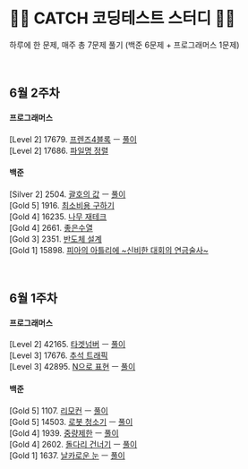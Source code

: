 # 👩‍💻 CATCH 코딩테스트 스터디 👨‍💻
하루에 한 문제, 매주 총 7문제 풀기 (백준 6문제 + 프로그래머스 1문제)

<br>

## 6월 2주차
#### 프로그래머스
[Level 2] 17679. [프렌즈4블록](https://programmers.co.kr/learn/courses/30/lessons/17679) ㅡ [풀이](June%202nd/P17679.cpp)<br>
[Level 2] 17686. [파일명 정렬](https://programmers.co.kr/learn/courses/30/lessons/17686)
#### 백준
[Silver 2] 2504. [괄호의 값](https://www.acmicpc.net/problem/2504) ㅡ [풀이](June%202nd/B2504.cpp)<br>
[Gold 5] 1916. [최소비용 구하기](https://www.acmicpc.net/problem/1916)<br>
[Gold 4] 16235. [나무 재테크](https://www.acmicpc.net/problem/16235)<br>
[Gold 4] 2661. [좋은수열](https://www.acmicpc.net/problem/2661)<br>
[Gold 3] 2351. [반도체 설계](https://www.acmicpc.net/problem/2351)<br>
[Gold 1] 15898. [피아의 아틀리에 \~신비한 대회의 연금술사\~](https://www.acmicpc.net/problem/15898)<br>

<br>

## 6월 1주차
#### 프로그래머스
[Level 2] 42165. [타겟넘버](https://programmers.co.kr/learn/courses/30/lessons/43165) ㅡ [풀이](June%201st/P43165.cpp)<br>
[Level 3] 17676. [추석 트래픽](https://programmers.co.kr/learn/courses/30/lessons/17676)<br>
[Level 3] 42895. [N으로 표현](https://programmers.co.kr/learn/courses/30/lessons/42895) ㅡ [풀이](June%201st/P42895.cpp)<br>

#### 백준
[Gold 5] 1107. [리모컨](https://www.acmicpc.net/problem/1107) ㅡ [풀이](June%201st/B1107.cpp)<br>
[Gold 5] 14503. [로봇 청소기](https://www.acmicpc.net/problem/14503) ㅡ [풀이](June%201st/B14503.cpp)<br>
[Gold 4] 1939. [중량제한](https://www.acmicpc.net/problem/1939) ㅡ [풀이](June%201st/B1939.cpp)<br>
[Gold 4] 2602. [돌다리 건너기](https://www.acmicpc.net/problem/2602) ㅡ [풀이](June%201st/B2602.cpp)<br>
[Gold 1] 1637. [날카로운 눈](https://www.acmicpc.net/problem/1637) ㅡ [풀이](June%201st/B1637.cpp)<br>
